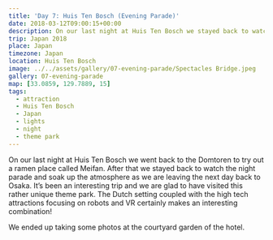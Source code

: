 ```yaml
---
title: 'Day 7: Huis Ten Bosch (Evening Parade)'
date: 2018-03-12T09:00:15+00:00
description: On our last night at Huis Ten Bosch we stayed back to watch the evening parade and soak up the atmosphere.
trip: Japan 2018
place: Japan
timezone: Japan
location: Huis Ten Bosch
image: ../../assets/gallery/07-evening-parade/Spectacles Bridge.jpeg
gallery: 07-evening-parade
map: [33.0859, 129.7889, 15]
tags:
  - attraction
  - Huis Ten Bosch
  - Japan
  - lights
  - night
  - theme park
---
```


On our last night at Huis Ten Bosch we went back to the Domtoren to try out a ramen place called Meifan. After that we stayed back to watch the night parade and soak up the atmosphere as we are leaving the next day back to Osaka. It&#8217;s been an interesting trip and we are glad to have visited this rather unique theme park. The Dutch setting coupled with the high tech attractions focusing on robots and VR certainly makes an interesting combination!

We ended up taking some photos at the courtyard garden of the hotel.
